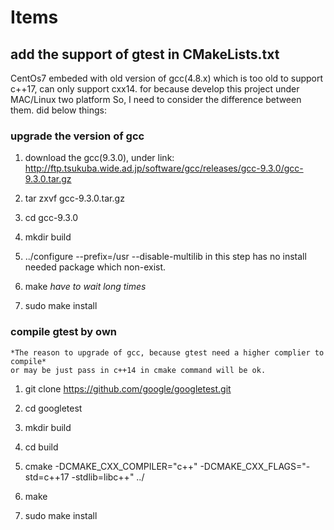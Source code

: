 # Items

## add the support of gtest in CMakeLists.txt

CentOs7 embeded with old version of gcc(4.8.x) which is too old to support c++17,
can only support cxx14. for because develop this project under MAC/Linux two platform
So, I need to consider the difference between them. did below things:

### upgrade the version of gcc

1. download the gcc(9.3.0), under link: http://ftp.tsukuba.wide.ad.jp/software/gcc/releases/gcc-9.3.0/gcc-9.3.0.tar.gz

2. tar zxvf gcc-9.3.0.tar.gz

3. cd gcc-9.3.0

4. mkdir build

5. ../configure  --prefix=/usr --disable-multilib
    in this step has no install needed package which non-exist.

6. make    *have to wait long times*

7. sudo make install

### compile gtest by own

    *The reason to upgrade of gcc, because gtest need a higher complier to compile*
    or may be just pass in c++14 in cmake command will be ok.

1. git clone https://github.com/google/googletest.git

2. cd googletest

3. mkdir build

4. cd build

5. cmake -DCMAKE_CXX_COMPILER="c++" -DCMAKE_CXX_FLAGS="-std=c++17 -stdlib=libc++" ../

6. make

7. sudo make install
